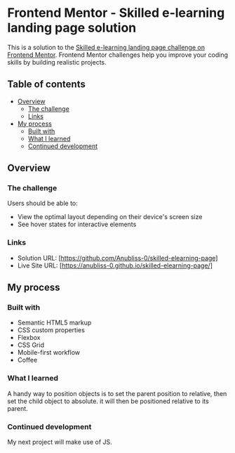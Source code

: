 # Frontend Mentor - Skilled e-learning landing page solution

This is a solution to the [Skilled e-learning landing page challenge on Frontend Mentor](https://www.frontendmentor.io/challenges/skilled-elearning-landing-page-S1ObDrZ8q). Frontend Mentor challenges help you improve your coding skills by building realistic projects.

## Table of contents

- [Overview](#overview)
  - [The challenge](#the-challenge)
  - [Links](#links)
- [My process](#my-process)
  - [Built with](#built-with)
  - [What I learned](#what-i-learned)
  - [Continued development](#continued-development)
  




## Overview

### The challenge

Users should be able to:

- View the optimal layout depending on their device's screen size
- See hover states for interactive elements


### Links

- Solution URL: [https://github.com/Anubliss-0/skilled-elearning-page]
- Live Site URL: [https://anubliss-0.github.io/skilled-elearning-page/]

## My process

### Built with

- Semantic HTML5 markup
- CSS custom properties
- Flexbox
- CSS Grid
- Mobile-first workflow
- Coffee

### What I learned

A handy way to position objects is to set the parent position to relative, then set the child object to absolute. it will then be positioned relative to its parent.

### Continued development

My next project will make use of JS.


